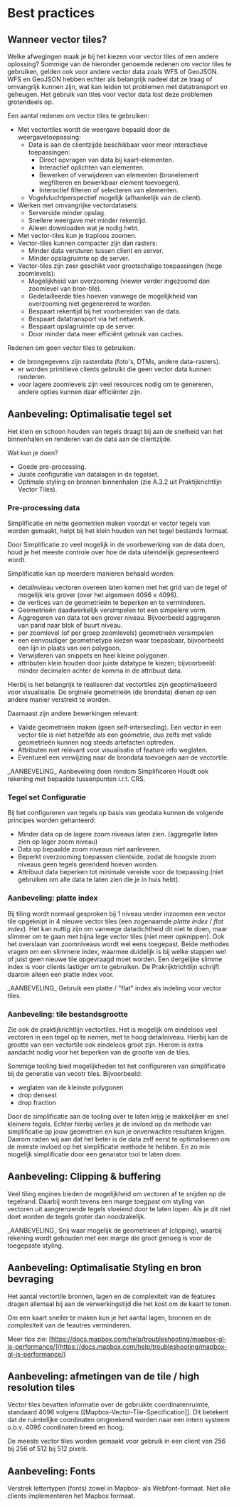# Best practices

## Wanneer vector tiles?

Welke afwegingen maak je bij het kiezen voor vector tiles of een andere oplossing?
Sommige van de hieronder genoemde redenen om vector tiles te gebruiken, gelden ook voor andere vector data zoals WFS of GeoJSON.
WFS en GeoJSON hebben echter als belangrijk nadeel dat ze traag of omvangrijk kunnen zijn, wat kan leiden tot problemen met datatransport en geheugen.
Het gebruik van tiles voor vector data lost deze problemen grotendeels op.

Een aantal redenen om vector tiles te gebruiken:

* Met vectortiles wordt de weergave bepaald door de weergavetoepassing:
  * Data is aan de clientzijde beschikbaar voor meer interactieve toepassingen:
    * Direct opvragen van data bij kaart-elementen.
    * Interactief oplichten van elementen.
    * Bewerken of verwijderen van elementen (bronelement wegfilteren en bewerkbaar element toevoegen).
    * Interactief filteren of selecteren van elementen.
  * Vogelvluchtperspectief mogelijk (afhankelijk van de client).
* Werken met omvangrijke vectordatasets:
  * Serverside minder opslag.
  * Snellere weergave met minder rekentijd.
  * Alleen downloaden wat je nodig hebt.
* Met vector-tiles kun je traploos zoomen.
* Vector-tiles kunnen compacter zijn dan rasters:
  * Minder data versturen tussen client en server.
  * Minder opslagruimte op de server.
* Vector-tiles zijn zeer geschikt voor grootschalige toepassingen (hoge zoomlevels):
  * Mogelijkheid van overzooming (viewer verder ingezoomd dan zoomlevel van bron-tile).
  * Gedetailleerde tiles hoeven vanwege de mogelijkheid van overzooming niet gegenereerd te worden.
  * Bespaart rekentijd bij het voorbereiden van de data.
  * Bespaart datatransport via het netwerk.
  * Bespaart opslagruimte op de server.
  * Door minder data meer efficiënt gebruik van caches.

Redenen om geen vector tiles te gebruiken:
*   de brongegevens zijn rasterdata (foto's, DTMs, andere data-rasters).
*   er worden primitieve clients gebruikt die geen vector data kunnen renderen.
*   voor lagere zoomlevels zijn veel resources nodig om te genereren, andere opties kunnen daar efficiënter zijn.

## Aanbeveling: Optimalisatie tegel set

Het klein en schoon houden van tegels draagt bij aan de snelheid van het binnenhalen en renderen van de data aan de clientzijde.

Wat kun je doen?

* Goede pre-processing.
* Juiste configuratie van datalagen in de tegelset.
* Optimale styling en bronnen binnenhalen (zie A.3.2 uit Praktijkrichtlijn Vector Tiles).

### Pre-processing data

Simplificatie en nette geometrien maken voordat er vector tegels van worden gemaakt, helpt bij het klein houden van het tegel bestands formaat.

Door Simplificatie zo veel mogelijk in de voorbewerking van de data doen, houd je het meeste controle over hoe de data uiteindelijk gepresenteerd wordt.

Simplificatie kan op meerdere manieren behaald worden:

* detailnvieau vectoren overeen laten komen met het grid van de tegel of mogelijk iets grover (over het algemeen 4096 x 4096).
* de vertices van de geometrieën te beperken en te verminderen.
* Geometrieën daadwerkelijk versimpelen tot een simpelere vorm.
* Aggregeren van data tot een grover niveau. Bijvoorbeeld aggregeren van pand naar blok of buurt niveau.
* per zoomlevel (of per groep zoomlevels) geometrieën versimpelen 
* een eenvoudiger geometrietype kiezen waar toepasbaar, bijvoorbeeld een lijn in plaats van een polygoon. 
*   Verwijderen van snippets en heel kleine polygonen.
*   attributen klein houden door juiste datatype te kiezen; bijvoorbeeld: minder decimalen achter de komma in de attribuut data.

Hierbij is het belangrijk te realiseren dat vectortiles zijn geoptimaliseerd voor visualisatie. De orginele geometrieën (de brondata) dienen op een andere manier verstrekt te worden.

Daarnaast zijn andere bewerkingen relevant: 
* Valide geometrieën maken (geen self-intersecting). Een vector in een vector tile is niet hetzelfde als een geometrie, dus zelfs met valide geometrieën kunnen nog steeds artefacten optreden.
* Attributen niet relevant voor visualisatie of feature info weglaten.
* Eventueel een verwijzing naar de brondata toevoegen aan de vectortile. 

<div class="informative">
_AANBEVELING_ Aanbeveling doen rondom Simplificeren
Houdt ook rekening met bepaalde tussenpunten i.r.t. CRS.
</div>

### Tegel set Configuratie

Bij het configureren van tegels op basis van geodata kunnen de volgende principes worden gehanteerd:
  
* Minder data op de lagere zoom niveaus laten zien. (aggregatie laten zien op lager zoom niveau)
*   Data op bepaalde zoom niveaus niet aanleveren.
*   Beperkt overzooming toepassen clientside, zodat de hoogste zoom niveaus geen tegels gerenderd hoeven worden.
*   Attribuut data beperken tot minimale vereiste voor de toepassing (niet gebruiken om alle data te laten zien die je in huis hebt).

### Aanbeveling: platte index
Bij tiling wordt normaal gesproken bij 1 niveau verder inzoomen een vector tile opgeknipt in 4 nieuwe vector tiles (een zogenaamde _platte index_ / _flat index_). Het kan nuttig zijn om vanwege datadichtheid dit niet te doen, maar slimmer om te gaan met bijna lege vector tiles (niet meer opknippen). Ook het overslaan van zoomniveaus wordt wel eens toegepast. Beide methodes vragen om een slimmere index, waarmee duidelijk is bij welke stappen wel of juist geen nieuwe tile opgevraagd moet worden. Een dergelijke slimme index is voor clients lastiger om te gebruiken. De Prakrijktrichtlijn schrijft daarom alleen een platte index voor.

<div class="advisement">
_AANBEVELING_ Gebruik een platte / "flat" index als indeling voor vector tiles.
</div>


### Aanbeveling: tile bestandsgrootte

Zie ook de praktijkrichtlijn vectortiles.
Het is mogelijk om eindeloos veel vectoren in een tegel op te nemen, met te hoog detailniveau.
Hierbij kan de grootte van een vectortile ook eindeloos groot zijn.
Hierom is extra aandacht nodig voor het beperken van de grootte van de tiles.  

Sommige tooling bied mogelijkheden tot het configureren van simplificatie bij de generatie van vecotr tiles. Bijvoorbeeld:
*   weglaten van de kleinste polygonen
*   drop densest
*   drop fraction

Door de simplificatie aan de tooling over te laten krijg je makkelijker en snel kleinere tegels. Echter hierbij verlies je de invloed op de methode van simplificatie op jouw geometrien en kun je onverwachte resultaten krijgen. Daarom raden wij aan dat het beter is de data zelf eerst te optimaliseren om de meeste invloed op het simplificatie methode te hebben. En zo min mogelijk simplificatie door een genarator tool te laten doen.

## Aanbeveling: Clipping & buffering

Veel tiling engines bieden de mogelijkheid om vectoren af te snijden op de tegelrand.
Daarbij wordt tevens een marge toegpast om styling van vectoren uit aangrenzende tegels vloeiend door te laten lopen.
Als je dit niet doet worden de tegels groter dan noodzakelijk.

<div class="informative">
_AANBEVELING_ Snij waar mogelijk de geometrieen af (clipping), waarbij rekening wordt gehouden met een marge die groot genoeg is voor de toegepaste styling.
</div>

## Aanbeveling: Optimalisatie Styling en bron bevraging

Het aantal vectortile bronnen, lagen en de complexiteit van de features dragen allemaal bij aan de verwerkingstijd die het kost om de kaart te tonen.

Om een kaart sneller te maken kun je het aantal lagen, bronnen en de complexiteit van de feautres verminderen.

Meer tips zie: [https://docs.mapbox.com/help/troubleshooting/mapbox-gl-js-performance/](https://docs.mapbox.com/help/troubleshooting/mapbox-gl-js-performance/)


## Aanbeveling: afmetingen van de tile / high resolution tiles

Vector tiles bevatten informatie over de gebruikte coordinatenruimte, standaard 4096 volgens [[Mapbox-Vector-Tile-Specification]]. Dit betekent dat de ruimtelijke coordinaten omgerekend worden naar een intern systeem o.b.v. 4096 coordinaten breed en hoog.

De meeste vector tiles worden gemaakt voor gebruik in een client van 256 bij 256 of 512 bij 512 pixels.


## Aanbeveling: Fonts

Verstrek lettertypen (fonts) zowel in Mapbox- als Webfont-formaat.
Niet alle clients implementeren het Mapbox formaat. 

